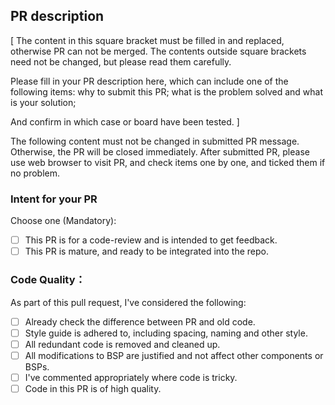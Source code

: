 ## PR description

[
The content in this square bracket must be filled in and replaced, otherwise PR can not be merged. The contents outside square brackets need not be changed, but please read them carefully.

Please fill in your PR description here, which can include one of the following items: why to submit this PR; what is the problem solved and what is your solution;

And confirm in which case or board have been tested.
]

The following content must not be changed in submitted PR message. Otherwise, the PR will be closed immediately. After submitted PR, please use web browser to visit PR, and check items one by one, and ticked them if no problem.

### Intent for your PR

Choose one (Mandatory):

- [ ] This PR is for a code-review and is intended to get feedback.
- [ ] This PR is mature, and ready to be integrated into the repo.

### Code Quality：

As part of this pull request, I've considered the following:

- [ ] Already check the difference between PR and old code.
- [ ] Style guide is adhered to, including spacing, naming and other style.
- [ ] All redundant code is removed and cleaned up.
- [ ] All modifications to BSP are justified and not affect other components or BSPs.
- [ ] I've commented appropriately where code is tricky.
- [ ] Code in this PR is of high quality.

